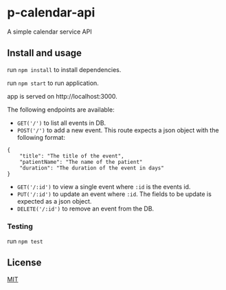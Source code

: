 # p-calendar-api
A simple calendar service API

## Install and usage

run `npm install` to install dependencies.

run `npm start` to run application.

app is served on http://localhost:3000.

The following endpoints are available:
- `GET('/')` to list all events in DB.
- `POST('/')` to add a new event. This route expects a json object with the following format:

```
{
    "title": "The title of the event",
    "patientName": "The name of the patient"
    "duration": "The duration of the event in days"
}
```

- `GET('/:id')` to view a single event where `:id` is the events id.
- `PUT('/:id')` to update an event where `:id`. The fields to be update is expected as a json object.
- `DELETE('/:id')` to remove an event from the DB.

### Testing 

run `npm test`

## License

[MIT](LICENSE)